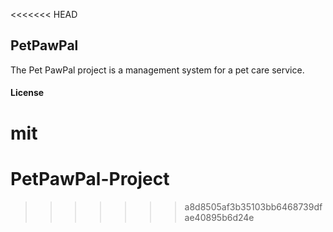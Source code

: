 <<<<<<< HEAD
## PetPawPal

The Pet PawPal project is a management system for a pet care service.

#### License

mit
=======
# PetPawPal-Project
>>>>>>> a8d8505af3b35103bb6468739dfae40895b6d24e

